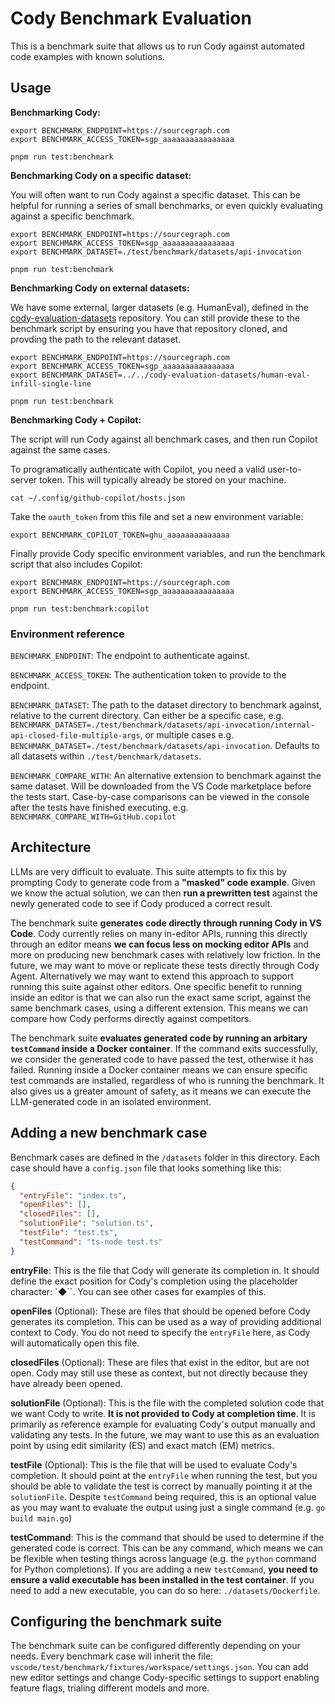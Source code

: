 # Cody Benchmark Evaluation

This is a benchmark suite that allows us to run Cody against automated code examples with known solutions.

## Usage

**Benchmarking Cody:**

```shell
export BENCHMARK_ENDPOINT=https://sourcegraph.com
export BENCHMARK_ACCESS_TOKEN=sgp_aaaaaaaaaaaaaaaa

pnpm run test:benchmark
```

**Benchmarking Cody on a specific dataset:**

You will often want to run Cody against a specific dataset. This can be helpful for running a series of small benchmarks, or even quickly evaluating against a specific benchmark.

```shell
export BENCHMARK_ENDPOINT=https://sourcegraph.com
export BENCHMARK_ACCESS_TOKEN=sgp_aaaaaaaaaaaaaaaa
export BENCHMARK_DATASET=./test/benchmark/datasets/api-invocation

pnpm run test:benchmark
```

**Benchmarking Cody on external datasets:**

We have some external, larger datasets (e.g. HumanEval), defined in the [cody-evaluation-datasets](https://github.com/sourcegraph/cody-evaluation-datasets) repository. You can still provide these to the benchmark script by ensuring you have that repository cloned, and provding the path to the relevant dataset.

```shell
export BENCHMARK_ENDPOINT=https://sourcegraph.com
export BENCHMARK_ACCESS_TOKEN=sgp_aaaaaaaaaaaaaaaa
export BENCHMARK_DATASET=../../cody-evaluation-datasets/human-eval-infill-single-line

pnpm run test:benchmark
```

**Benchmarking Cody + Copilot:**

The script will run Cody against all benchmark cases, and then run Copilot against the same cases.

To programatically authenticate with Copilot, you need a valid user-to-server token. This will typically already be stored on your machine.

```shell
cat ~/.config/github-copilot/hosts.json
```

Take the `oauth_token` from this file and set a new environment variable:

```shell
export BENCHMARK_COPILOT_TOKEN=ghu_aaaaaaaaaaaaaa
```

Finally provide Cody specific environment variables, and run the benchmark script that also includes Copilot:

```shell
export BENCHMARK_ENDPOINT=https://sourcegraph.com
export BENCHMARK_ACCESS_TOKEN=sgp_aaaaaaaaaaaaaaaa

pnpm run test:benchmark:copilot
```

### Environment reference

`BENCHMARK_ENDPOINT`: The endpoint to authenticate against.

`BENCHMARK_ACCESS_TOKEN`: The authentication token to provide to the endpoint.

`BENCHMARK_DATASET`: The path to the dataset directory to benchmark against, relative to the current directory.
Can either be a specific case, e.g. `BENCHMARK_DATASET=./test/benchmark/datasets/api-invocation/internal-api-closed-file-multiple-args`, or multiple cases e.g. `BENCHMARK_DATASET=./test/benchmark/datasets/api-invocation`. Defaults to all datasets within `./test/benchmark/datasets`.

`BENCHMARK_COMPARE_WITH`: An alternative extension to benchmark against the same dataset. Will be downloaded from the VS Code marketplace before the tests start. Case-by-case comparisons can be viewed in the console after the tests have finished executing.
e.g. `BENCHMARK_COMPARE_WITH=GitHub.copilot`

## Architecture

LLMs are very difficult to evaluate. This suite attempts to fix this by prompting Cody to generate code from a **"masked" code example**. Given we know the actual solution, we can then **run a prewritten test** against the newly generated code to see if Cody produced a correct result.

The benchmark suite **generates code directly through running Cody in VS Code**. Cody currently relies on many in-editor APIs, running this directly through an editor means **we can focus less on mocking editor APIs** and more on producing new benchmark cases with relatively low friction. In the future, we may want to move or replicate these tests directly through Cody Agent. Alternatively we may want to extend this approach to support running this suite against other editors. One specific benefit to running inside an editor is that we can also run the exact same script, against the same benchmark cases, using a different extension. This means we can compare how Cody performs directly against competitors.

The benchmark suite **evaluates generated code by running an arbitary `testCommand` inside a Docker container**. If the command exits successfully, we consider the generated code to have passed the test, otherwise it has failed. Running inside a Docker container means we can ensure specific test commands are installed, regardless of who is running the benchmark. It also gives us a greater amount of safety, as it means we can execute the LLM-generated code in an isolated environment.

## Adding a new benchmark case

Benchmark cases are defined in the `/datasets` folder in this directory. Each case should have a `config.json` file that looks something like this:

```json
{
  "entryFile": "index.ts",
  "openFiles": [],
  "closedFiles": [],
  "solutionFile": "solution.ts",
  "testFile": "test.ts",
  "testCommand": "ts-node test.ts"
}
```

**entryFile**: This is the file that Cody will generate its completion in. It should define the exact position for Cody's completion using the placeholder character: `◆``. You can see other cases for examples of this.

**openFiles** (Optional): These are files that should be opened before Cody generates its completion. This can be used as a way of providing additional context to Cody. You do not need to specify the `entryFile` here, as Cody will automatically open this file.

**closedFiles** (Optional): These are files that exist in the editor, but are not open. Cody may still use these as context, but not directly because they have already been opened.

**solutionFile** (Optional): This is the file with the completed solution code that we want Cody to write. **It is not provided to Cody at completion time**. It is primarily as reference example for evaluating Cody's output manually and validating any tests. In the future, we may want to use this as an evaluation point by using edit similarity (ES) and exact match (EM) metrics.

**testFile** (Optional): This is the file that will be used to evaluate Cody's completion. It should point at the `entryFile` when running the test, but you should be able to validate the test is correct by manually pointing it at the `solutionFile`. Despite `testCommand` being required, this is an optional value as you may want to evaluate the output using just a single command (e.g. `go build main.go`)

**testCommand**: This is the command that should be used to determine if the generated code is correct. This can be any command, which means we can be flexible when testing things across language (e.g. the `python` command for Python completions). If you are adding a new `testCommand`, **you need to ensure a valid executable has been installed in the test container**. If you need to add a new executable, you can do so here: `./datasets/Dockerfile`.

## Configuring the benchmark suite

The benchmark suite can be configured differently depending on your needs. Every benchmark case will inherit the file: `vscode/test/benchmark/fixtures/workspace/settings.json`. You can add new editor settings and change Cody-specific settings to support enabling feature flags, trialing different models and more.
